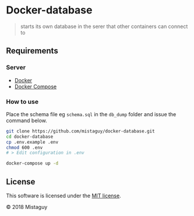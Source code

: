 # Docker-database
> starts its own database in the serer that other containers can connect to

## Requirements

### Server

* [Docker](http://docs.docker.com/linux/started/)
* [Docker Compose](https://docs.docker.com/compose/install/)

### How to use
Place the schema file eg `schema.sql` in the `db_dump` folder
and issue the command below.

```bash
git clone https://github.com/mistaguy/docker-database.git
cd docker-database
cp .env.example .env
chmod 600 .env
# > Edit configuration in .env

docker-compose up -d

```

## License

This software is licensed under the [MIT license](https://github.com/mistaguy/docker-database/blob/master/LICENSE).

© 2018 Mistaguy